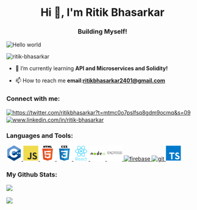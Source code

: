 <h1 align="center">Hi 👋, I'm Ritik Bhasarkar</h1>
<h3 align="center">Building Myself!</h3>
<img src="https://raw.githubusercontent.com/sagar-viradiya/sagar-viradiya/master/resources/banner.png" alt="Hello world" style="max-width: 40%;">
<p align="left"> <img src="https://komarev.com/ghpvc/?username=ritik-bhasarkar&label=Profile%20views&color=0e75b6&style=flat" alt="ritik-bhasarkar" /> </p>


- 🌱 I’m currently learning **API and Microservices and Solidity!**

- 📫 How to reach me **email:ritikbhasarkar2401@gmail.com**

<h3 align="left">Connect with me:</h3>
<p align="left">
<a href="https://twitter.com/https://twitter.com/ritikbhasarkar?t=mtmc0o7pslfsq8gdm9ocmq&s=09" target="blank"><img align="center" src="https://raw.githubusercontent.com/rahuldkjain/github-profile-readme-generator/master/src/images/icons/Social/twitter.svg" alt="https://twitter.com/ritikbhasarkar?t=mtmc0o7pslfsq8gdm9ocmq&s=09" height="30" width="40" /></a>
<a href="https://linkedin.com/in/www.linkedin.com/in/ritik-bhasarkar" target="blank"><img align="center" src="https://raw.githubusercontent.com/rahuldkjain/github-profile-readme-generator/master/src/images/icons/Social/linked-in-alt.svg" alt="www.linkedin.com/in/ritik-bhasarkar" height="30" width="40" /></a>
</p>

<h3 align="left">Languages and Tools:</h3>
 <a href="https://www.w3schools.com/cpp/" target="_blank" rel="noreferrer"> <img src="https://raw.githubusercontent.com/devicons/devicon/master/icons/cplusplus/cplusplus-original.svg" alt="cplusplus" width="40" height="40"/> </a> <a href="https://developer.mozilla.org/en-US/docs/Web/JavaScript" target="_blank" rel="noreferrer"> <img src="https://raw.githubusercontent.com/devicons/devicon/master/icons/javascript/javascript-original.svg" alt="javascript" width="40" height="40"/> </a> <a href="https://www.w3.org/html/" target="_blank" rel="noreferrer"> <img src="https://raw.githubusercontent.com/devicons/devicon/master/icons/html5/html5-original-wordmark.svg" alt="html5" width="40" height="40"/> </a> <a href="https://www.w3schools.com/css/" target="_blank" rel="noreferrer"> <img src="https://raw.githubusercontent.com/devicons/devicon/master/icons/css3/css3-original-wordmark.svg" alt="css3" width="40" height="40"/> </a> <a href="https://reactjs.org/" target="_blank" rel="noreferrer"> <img src="https://raw.githubusercontent.com/devicons/devicon/master/icons/react/react-original-wordmark.svg" alt="react" width="40" height="40"/> </a> <a href="https://nodejs.org" target="_blank" rel="noreferrer"> <img src="https://raw.githubusercontent.com/devicons/devicon/master/icons/nodejs/nodejs-original-wordmark.svg" alt="nodejs" width="40" height="40"/> </a> <a href="https://expressjs.com" target="_blank" rel="noreferrer"> <img src="https://raw.githubusercontent.com/devicons/devicon/master/icons/express/express-original-wordmark.svg" alt="express" width="40" height="40"/> </a> <a href="https://firebase.google.com/" target="_blank" rel="noreferrer"> <img src="https://www.vectorlogo.zone/logos/firebase/firebase-icon.svg" alt="firebase" width="40" height="40"/> </a> <a href="https://git-scm.com/" target="_blank" rel="noreferrer"> <img src="https://www.vectorlogo.zone/logos/git-scm/git-scm-icon.svg" alt="git" width="40" height="40"/> </a> <a href="https://www.typescriptlang.org/" target="_blank" rel="noreferrer"> <img src="https://raw.githubusercontent.com/devicons/devicon/master/icons/typescript/typescript-original.svg" alt="typescript" width="40" height="40"/> </a> </p>
 <h3 align="left">My Github Stats:</h3>

![](https://github-readme-stats.vercel.app/api?username=Ritik-Bhasarkar&show_icons=true&theme=transparent)<br/>
<!-- ![](https://github-readme-stats.vercel.app/api?username=Ritik-Bhasarkar&theme=dark&hide_border=true&include_all_commits=true&count_private=true)<br/> -->
![](https://github-readme-streak-stats.herokuapp.com/?user=Ritik-Bhasarkar&theme=dark&hide_border=true)<br/>
